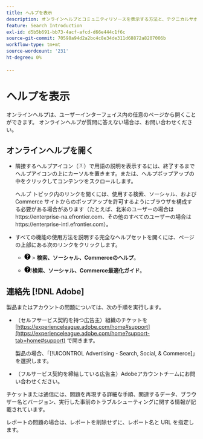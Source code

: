 ```yaml
---
title: ヘルプを表示
description: オンラインヘルプとコミュニティリソースを表示する方法と、テクニカルサポートを受ける方法について説明します。
feature: Search Introduction
exl-id: d5b5b691-bb73-4acf-afcd-d66e444c1f6c
source-git-commit: 70598a94d2a2bc4c8e34de311d68872a8207006b
workflow-type: tm+mt
source-wordcount: '231'
ht-degree: 0%

---
```


# ヘルプを表示

オンラインヘルプは、ユーザーインターフェイス内の任意のページから開くことができます。 オンラインヘルプが質問に答えない場合は、お問い合わせください。

## オンラインヘルプを開く

* 隣接するヘルプアイコン（![&#x200B; ヘルプアイコン &#x200B;](/help/search-social-commerce/assets/help-field.png " ヘルプアイコン ")）で用語の説明を表示するには、終了するまでヘルプアイコンの上にカーソルを置きます。または、ヘルプポップアップの中をクリックしてコンテンツをスクロールします。

  ヘルプ トピック内のリンクを開くには、使用する検索、ソーシャル、およびCommerce サイトからのポップアップを許可するようにブラウザを構成する必要がある場合があります（たとえば、北米のユーザーの場合はhttps://enterprise-na.efrontier.com、その他のすべてのユーザーの場合はhttps://enterprise-intl.efrontier.com）。

* すべての機能の使用方法を説明する完全なヘルプセットを開くには、ページの上部にある次のリンクをクリックします。

   * ![&#x200B; ヘルプ &#x200B;](/help/search-social-commerce/assets/help-main-menu.png " ヘルプ ") > **検索、ソーシャル、Commerceのヘルプ**。

   * ![&#x200B; ヘルプ &#x200B;](/help/search-social-commerce/assets/help-main-menu.png " ヘルプ ")/**検索、ソーシャル、Commerce最適化ガイド**。

<!--
## Ask the Adobe Advertising community

Look for answers to your questions in the [Adobe Advertising community forums](https://experienceleaguecommunities.adobe.com/t5/adobe-advertising/ct-p/adobe-advertising-cloud-community).
-->

## 連絡先 [!DNL Adobe]

製品またはアカウントの問題については、次の手順を実行します。

* （セルフサービス契約を持つ広告主）組織のチケットを [https://experienceleague.adobe.com/home#support](https://experienceleague.adobe.com/home?support-tab=home#support) で開きます。

  製品の場合、「[!UICONTROL Advertising - Search, Social, & Commerce]」を選択します。

* （フルサービス契約を締結している広告主）Adobeアカウントチームにお問い合わせください。

チケットまたは通信には、問題を再現する詳細な手順、関連するデータ、ブラウザー名とバージョン、実行した事前のトラブルシューティングに関する情報が記載されています。

レポートの問題の場合は、レポートを削除せずに、レポート名と URL を指定します。

